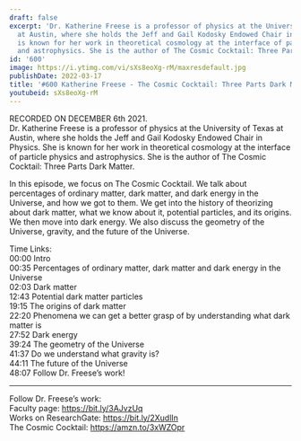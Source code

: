 ```yaml
---
draft: false
excerpt: 'Dr. Katherine Freese is a professor of physics at the University of Texas
  at Austin, where she holds the Jeff and Gail Kodosky Endowed Chair in Physics. She
  is known for her work in theoretical cosmology at the interface of particle physics
  and astrophysics. She is the author of The Cosmic Cocktail: Three Parts Dark Matter.'
id: '600'
image: https://i.ytimg.com/vi/sXs8eoXg-rM/maxresdefault.jpg
publishDate: 2022-03-17
title: '#600 Katherine Freese - The Cosmic Cocktail: Three Parts Dark Matter'
youtubeid: sXs8eoXg-rM
---
```

<div class="timelinks">

RECORDED ON DECEMBER 6th 2021.  
Dr. Katherine Freese is a professor of physics at the University of Texas at Austin, where she holds the Jeff and Gail Kodosky Endowed Chair in Physics. She is known for her work in theoretical cosmology at the interface of particle physics and astrophysics. She is the author of The Cosmic Cocktail: Three Parts Dark Matter.

In this episode, we focus on The Cosmic Cocktail. We talk about percentages of ordinary matter, dark matter, and dark energy in the Universe, and how we got to them. We get into the history of theorizing about dark matter, what we know about it, potential particles, and its origins. We then move into dark energy. We also discuss the geometry of the Universe, gravity, and the future of the Universe.

Time Links:  
<time>00:00</time> Intro  
<time>00:35</time> Percentages of ordinary matter, dark matter and dark energy in the Universe  
<time>02:03</time> Dark matter  
<time>12:43</time> Potential dark matter particles  
<time>19:15</time> The origins of dark matter  
<time>22:20</time> Phenomena we can get a better grasp of by understanding what dark matter is  
<time>27:52</time> Dark energy  
<time>39:24</time> The geometry of the Universe  
<time>41:37</time> Do we understand what gravity is?  
<time>44:11</time> The future of the Universe  
<time>48:07</time> Follow Dr. Freese’s work!

---

Follow Dr. Freese’s work:  
Faculty page: https://bit.ly/3AJvzUq  
Works on ResearchGate: https://bit.ly/2XudlIn  
The Cosmic Cocktail: https://amzn.to/3xWZOpr
</div>

